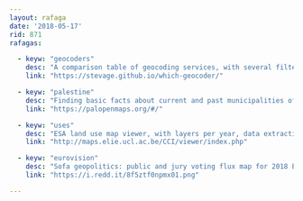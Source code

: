 ```yaml
---
layout: rafaga
date: '2018-05-17'
rid: 871
rafagas:

  - keyw: "geocoders"
    desc: "A comparison table of geocoding services, with several filters to find the best solution"
    link: "https://stevage.github.io/which-geocoder/"

  - keyw: "palestine"
    desc: "Finding basic facts about current and past municipalities of Palestine through old maps on an interactive web application"
    link: "https://palopenmaps.org/#/"

  - keyw: "uses"
    desc: "ESA land use map viewer, with layers per year, data extraction, downloads, snow, burn zones, vegetation, etc."
    link: "http://maps.elie.ucl.ac.be/CCI/viewer/index.php"

  - keyw: "eurovision"
    desc: "Sofa geopolitics: public and jury voting flux map for 2018 Eurovision contest"
    link: "https://i.redd.it/8f5ztf0npmx01.png"

---
```

